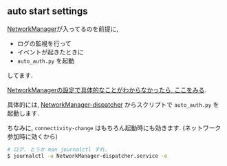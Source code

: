 ## auto start settings

[NetworkManager](https://networkmanager.dev/docs/)が入ってるのを前提に,

- ログの監視を行って
- イベントが起きたときに
- `auto_auth.py` を起動

してます.

[NetworkManagerの設定で具体的なことがわからなかったら, ここをみる](https://arduinobook.stradty.com/accounts/Appendix1-1/#%E5%AD%A6%E6%A0%A1%E3%81%AEwi-fi%E3%81%AB%E6%8E%A5%E7%B6%9A%E3%81%97%E3%81%A6raspi%E3%82%92%E4%BD%BF%E3%81%86%E5%A0%B4%E5%90%88).

具体的には, [NetworkManager-dispatcher](https://man.archlinux.org/man/NetworkManager-dispatcher.8.en) からスクリプトで `auto_auth.py` を起動します.

ちなみに, `connectivity-change` はもちろん起動時にも効きます. (ネットワーク参加時に効くから)

```bash
# ログ. とうか man journalctl すれ.
$ journalctl -u NetworkManager-dispatcher.service -e
```


